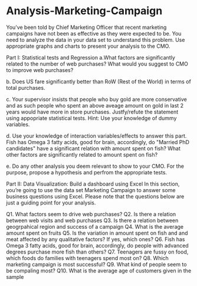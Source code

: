 # Analysis-Marketing-Campaign

You’ve been told by Chief Marketing Officer that recent marketing campaigns have not been as effective as they were expected to be. You need to analyze the data in your data set to understand this problem. Use appropriate graphs and charts to present your analysis to the CMO.

Part I: Statistical tests and Regression
a.What factors are significantly related to the number of web purchases?  What would you suggest to CMO to improve web purchases?  

b. Does US fare significantly better than RoW (Rest of the World) in terms of total purchases. 

c. Your supervisor insists that people who buy gold are more conservative and as such people who spent an above aveage amount on gold in last 2 years would have more in store purchases. Justfy/refute the statement using appopriate statistical tests. Hint: Use your knowledge of dummy variables. 

d. Use your knowledge of interaction variables/effects to answer this part. Fish has Omega 3 fatty acids, good for brain, accordingly, do "Married PhD candidates" have a significant relation with amount spent on fish? What other factors are significantly related to amount spent on fish?

e. Do any other analysis you deem relevant to show to your CMO. For the purpose, propose a hypothesis and perfrom the appropriate tests.

Part II: Data Visualization: Build a dashboard using Excel
In this section, you’re going to use the data set Marketing Campaign to answer some business questions using Excel.
Please note that the questions below are just a guiding point for your analysis. 

Q1. What factors seem to drive web purchases?
Q2. Is there a relation between web visits and web purchases
Q3. Is there a relation between geogrpahical region and success of a campaign
Q4. What is the average amount spent on fruits
Q5. Is the variation in amount spent on fish and and meat affected by any qualitative factors? If yes, which ones?
Q6. Fish has Omega 3 fatty acids, good for brain, accordingly, do people with advanced degrees purchase more fish than others?
Q7. Teenagers are fussy on food, which foods do families with teenagers spend most on?
Q8. Which marketing campaign is most successful?
Q9. What kind of people seem to be compaling most?
Q10. What is the average age of customers given in the sample
